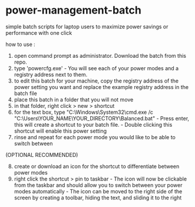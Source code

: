 # power-management-batch
simple batch scripts for laptop users to maximize power savings or performance with one click

how to use :
  1. open command prompt as administrator. Download the batch from this repo.
  2. type 'powercfg.exe'
    - You will see each of your power modes and a registry address next to them.
  3. to edit this batch for your machine, copy the registry address of the power setting you want and replace the example registry address in the batch file
  4. place this batch in a folder that you will not move
  5. in that folder, right click > new > shortcut
  6. for the text box, type "C:\Windows\System32\cmd.exe /c "C:\Users\YOUR_NAME\YOUR_DIRECTORY\Balanced.bat"
    - Press enter, this will create a shortcut to your batch file.
    - Double clicking this shortcut will enable this power setting
  7. rinse and repeat for each power mode you would like to be able to switch between
  
  (OPTIONAL RECOMMENDED)
  
  8. create or download an icon for the shortcut to differentiate between power modes
  9. right click the shortcut > pin to taskbar
    - The icon will now be clickable from the taskbar and should allow you to switch between your power modes automatically
    - The icon can be moved to the right side of the screen by creating a toolbar, hiding the text, and sliding it to the right
